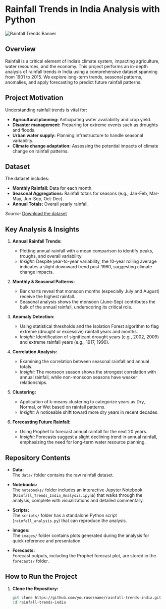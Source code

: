 # Rainfall Trends in India Analysis with Python

![Rainfall Trends Banner](images/annual_trend.png)

## Overview

Rainfall is a critical element of India’s climate system, impacting agriculture, water resources, and the economy. This project performs an in-depth analysis of rainfall trends in India using a comprehensive dataset spanning from 1901 to 2015. We explore long-term trends, seasonal patterns, anomalies, and apply forecasting to predict future rainfall patterns.

## Project Motivation

Understanding rainfall trends is vital for:
- **Agricultural planning:** Anticipating water availability and crop yield.
- **Disaster management:** Preparing for extreme events such as droughts and floods.
- **Urban water supply:** Planning infrastructure to handle seasonal variability.
- **Climate change adaptation:** Assessing the potential impacts of climate change on rainfall patterns.

## Dataset

The dataset includes:
- **Monthly Rainfall:** Data for each month.
- **Seasonal Aggregations:** Rainfall totals for seasons (e.g., Jan-Feb, Mar-May, Jun-Sep, Oct-Dec).
- **Annual Totals:** Overall yearly rainfall.
  
*Source:* [Download the dataset](data/rainfall_area-wt_India_1901-2015.csv)

## Key Analysis & Insights

1. **Annual Rainfall Trends:**  
   - Plotting annual rainfall with a mean comparison to identify peaks, troughs, and overall variability.
   - *Insight:* Despite year-to-year variability, the 10-year rolling average indicates a slight downward trend post-1960, suggesting climate change impacts.

2. **Monthly & Seasonal Patterns:**  
   - Bar charts reveal that monsoon months (especially July and August) receive the highest rainfall.
   - Seasonal analysis shows the monsoon (June-Sep) contributes the bulk of the annual rainfall, underscoring its critical role.

3. **Anomaly Detection:**  
   - Using statistical thresholds and the Isolation Forest algorithm to flag extreme (drought or excessive) rainfall years and months.
   - *Insight:* Identification of significant drought years (e.g., 2002, 2009) and extreme rainfall years (e.g., 1917, 1990).

4. **Correlation Analysis:**  
   - Examining the correlation between seasonal rainfall and annual totals.
   - *Insight:* The monsoon season shows the strongest correlation with annual rainfall, while non-monsoon seasons have weaker relationships.

5. **Clustering:**  
   - Application of k-means clustering to categorize years as Dry, Normal, or Wet based on rainfall patterns.
   - *Insight:* A noticeable shift toward more dry years in recent decades.

6. **Forecasting Future Rainfall:**  
   - Using Prophet to forecast annual rainfall for the next 20 years.
   - *Insight:* Forecasts suggest a slight declining trend in annual rainfall, emphasizing the need for long-term water resource planning.

## Repository Contents

- **Data:**  
  The `data/` folder contains the raw rainfall dataset.
  
- **Notebooks:**  
  The `notebooks/` folder includes an interactive Jupyter Notebook (`Rainfall_Trends_India_Analysis.ipynb`) that walks through the analysis, complete with visualizations and detailed commentary.

- **Scripts:**  
  The `scripts/` folder has a standalone Python script (`rainfall_analysis.py`) that can reproduce the analysis.

- **Images:**  
  The `images/` folder contains plots generated during the analysis for quick reference and presentation.

- **Forecasts:**  
  Forecast outputs, including the Prophet forecast plot, are stored in the `forecasts/` folder.

## How to Run the Project

1. **Clone the Repository:**
   ```bash
   git clone https://github.com/yourusername/rainfall-trends-india.git
   cd rainfall-trends-india
